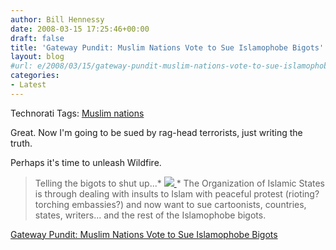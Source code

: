 ```yaml
---
author: Bill Hennessy
date: 2008-03-15 17:25:46+00:00
draft: false
title: 'Gateway Pundit: Muslim Nations Vote to Sue Islamophobe Bigots'
layout: blog
#url: e/2008/03/15/gateway-pundit-muslim-nations-vote-to-sue-islamophobe-bigots/
categories:
- Latest
---
```


Technorati Tags: [Muslim nations](https://technorati.com/tags/Muslim%20nations)

 

Great. Now I'm going to be sued by rag-head terrorists, just writing the truth.

 

Perhaps it's time to unleash Wildfire. 

 

 

>   
> 
> Telling the bigots to shut up...*
[![](https://bp3.blogger.com/_L6pDyjqqsvY/R9vw8H-myrI/AAAAAAAAMFk/YaOAa7TDTCY/s320/pie+holes.JPG)
](https://bp3.blogger.com/_L6pDyjqqsvY/R9vw8H-myrI/AAAAAAAAMFk/YaOAa7TDTCY/s1600-h/pie+holes.JPG)*
The Organization of Islamic States is through dealing with insults to Islam with peaceful protest (rioting? torching embassies?) and now want to sue cartoonists, countries, states, writers... and the rest of the Islamophobe bigots.
> 
> 

 

[Gateway Pundit: Muslim Nations Vote to Sue Islamophobe Bigots](https://gatewaypundit.blogspot.com/2008/03/muslim-nations-vote-to-sue-islamophobe.html)
